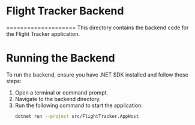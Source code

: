 # Flight Tracker Backend
====================
This directory contains the backend code for the Flight Tracker application.

# Running the Backend
To run the backend, ensure you have .NET SDK installed and follow these steps:
1. Open a terminal or command prompt.
2. Navigate to the backend directory.
3. Run the following command to start the application:
   ```bash
   dotnet run --project src/FlightTracker.AppHost
   ```